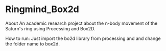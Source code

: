 # Ringmind_Box2d

About
An academic research project about the n-body movement of the Saturn's ring using Processing and Box2D.


How to run:
Just import the bo2d library from processing and and change the folder name to box2d.

